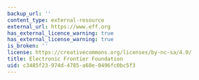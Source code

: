```yaml
---
backup_url: ''
content_type: external-resource
external_url: https://www.eff.org
has_external_licence_warning: true
has_external_license_warning: true
is_broken: ''
license: https://creativecommons.org/licenses/by-nc-sa/4.0/
title: Electronic Frontier Foundation
uid: c3485f23-974d-4785-a68e-0496fc0bc5f3
---
```

